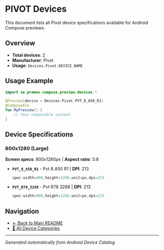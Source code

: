 # PIVOT Devices

This document lists all Pivot device specifications available for Android Compose previews.

## Overview

- **Total devices**: 2
- **Manufacturer**: Pivot
- **Usage**: `Devices.Pivot.DEVICE_NAME`

## Usage Example

```kotlin
import se.premex.compose.preview.devices.*

@Preview(device = Devices.Pivot.PVT_8_A50_R1)
@Composable
fun MyPreview() {
    // Your composable content
}
```

## Device Specifications

### 800x1280 (Large)

**Screen specs**: 800x1280px | **Aspect ratio**: 5:8

- **`PVT_8_A50_R1`** - Pvt 8 A50 R1 | **DPI**: 213
  ```kotlin
  spec:width=800,height=1280,unit=px,dpi=213
  ```

- **`PVT_R78_3288`** - Pvt R78 3288 | **DPI**: 213
  ```kotlin
  spec:width=800,height=1280,unit=px,dpi=213
  ```

## Navigation

- [← Back to Main README](../../README.md)
- [📱 All Device Categories](../README.md)

---
*Generated automatically from Android Device Catalog*
